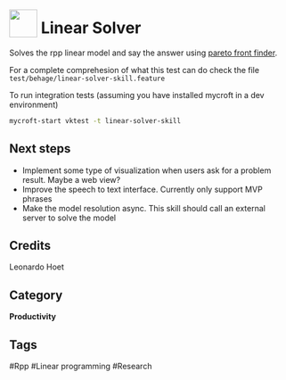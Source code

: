 # <img src="https://raw.githack.com/FortAwesome/Font-Awesome/master/svgs/solid/robot.svg" card_color="#22A7F0" width="50" height="50" style="vertical-align:bottom"/> Linear Solver
Solves the rpp linear model and say the answer using [pareto front finder](https://github.com/giicis/pareto-front-finder).

For a complete comprehesion of what this test can do check the file `test/behage/linear-solver-skill.feature`

To run integration tests (assuming you have installed mycroft in a dev environment)

```bash
mycroft-start vktest -t linear-solver-skill
```


## Next steps
- Implement some type of visualization when users ask for a problem result. Maybe a web view?
- Improve the speech to text interface. Currently only support MVP phrases
- Make the model resolution async. This skill should call an external server to solve the model

## Credits
Leonardo Hoet

## Category
**Productivity**

## Tags
#Rpp
#Linear programming
#Research


